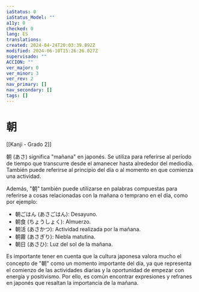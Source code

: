 ```yaml
---
iaStatus: 0
iaStatus_Model: ""
a11y: 0
checked: 0
lang: ES
translations: 
created: 2024-04-24T20:03:39.892Z
modified: 2024-06-10T15:26:26.027Z
supervisado: ""
ACCION: ""
ver_major: 0
ver_minor: 3
ver_rev: 2
nav_primary: []
nav_secondary: []
tags: []
---
```

# 朝

[[Kanji - Grado 2]]

朝 (あさ) significa "mañana" en japonés. Se utiliza para referirse al período de tiempo que transcurre desde el amanecer hasta alrededor del mediodía. También puede referirse al principio del día o al momento en que comienza una actividad.

Además, "朝" también puede utilizarse en palabras compuestas para referirse a cosas relacionadas con la mañana o temprano en el día, como por ejemplo:

- 朝ごはん (あさごはん): Desayuno.
- 朝食 (ちょうしょく): Almuerzo.
- 朝活 (あさかつ): Actividad realizada por la mañana.
- 朝霧 (あさぎり): Niebla matutina.
- 朝日 (あさひ): Luz del sol de la mañana.

Es importante tener en cuenta que la cultura japonesa valora mucho el concepto de "朝" como un momento importante del día, ya que representa el comienzo de las actividades diarias y la oportunidad de empezar con energía y positivismo. Por ello, es común encontrar expresiones y refranes en japonés que resaltan la importancia de la mañana.
